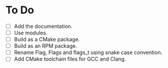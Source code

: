# To Do

+ [ ] Add the documentation.
+ [ ] Use modules.
+ [ ] Build as a CMake package.
+ [ ] Build as an RPM package.
+ [ ] Rename Flag, Flags and flags_t using snake case convention.
+ [ ] Add CMake toolchain files for GCC and Clang.
